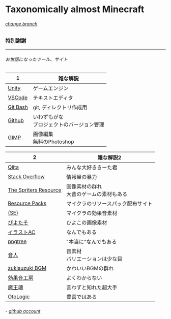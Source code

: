 # Taxonomically almost Minecraft

###### [change branch](https://github.com/trtrntr/tax-mc/tree/main)

### 特別謝謝

---

###### お世話になったツール、サイト

|1|雑な解説|
|----|----|
| [Unity](https://unity.com) | ゲームエンジン |
| [VSCode](https://code.visualstudio.com) | テキストエディタ |
| [Git Bash](https://gitforwindows.org) | git, ディレクトリ作成用 |
| [Github](https://github.com) | いわずもがな <br> プロジェクトのバージョン管理 |
| [GIMP](https://gimp.org) | 画像編集  <br> 無料のPhotoshop |

|2|雑な解説2|
|----|----|
| [Qiita](https://qiita.com) | みんな大好ききーた君 |
| [Stack Overflow](https://stackoverflow.com) | 情報量の暴力 |
| [The Spriters Resource](https://spriters-resource.com) | 画像素材の群れ <br> 大昔のゲームの素材もある |
| [Resource Packs](https://resourcepack.net) | マイクラのリソースパック配布サイト |
| [(SE)](https://ux.getuploader.com/minecraftps3edition/download/59) | マイクラの効果音素材 |
| [ぴよたそ](https://hiyokoyarou.com) | ひよこの画像素材 |
| [イラストAC](https://www.ac-illust.com) | なんでもある |
| [pngtree](https://pngtree.com) | "本当に"なんでもある |
| [音人](https://on-jin.com) | 音素材 <br> バリエーションは少な目 |
| [zukisuzuki BGM](https://zukisuzukibgm.com) | かわいいBGMの群れ |
| [効果音工房](https://umipla.com) | よくわからない |
| [魔王魂](https://maou.audio) | 言わずと知れた超大手 |
| [OtoLogic](https://otologic.jp) | 豊富ではある |

###### - [github account](https://github.com/cet-t)
